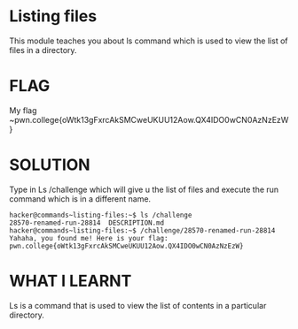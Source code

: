 # Listing files 

This module teaches you about ls command which is used to view the list of files in a directory.

# FLAG

My flag ~pwn.college{oWtk13gFxrcAkSMCweUKUU12Aow.QX4IDO0wCN0AzNzEzW}
# SOLUTION

Type in Ls /challenge which will give u the list of files and execute the run command which is in a different name.

```
hacker@commands~listing-files:~$ ls /challenge
28570-renamed-run-28814  DESCRIPTION.md
hacker@commands~listing-files:~$ /challenge/28570-renamed-run-28814
Yahaha, you found me! Here is your flag:
pwn.college{oWtk13gFxrcAkSMCweUKUU12Aow.QX4IDO0wCN0AzNzEzW}

```


# WHAT I LEARNT

Ls is a command that is used to  view the list of contents in a  particular directory.
